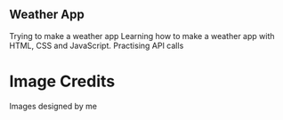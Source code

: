 ## Weather App 
Trying to make a weather app
Learning how to make a weather app with HTML, CSS and JavaScript.
Practising API calls

# Image Credits
Images designed by me
